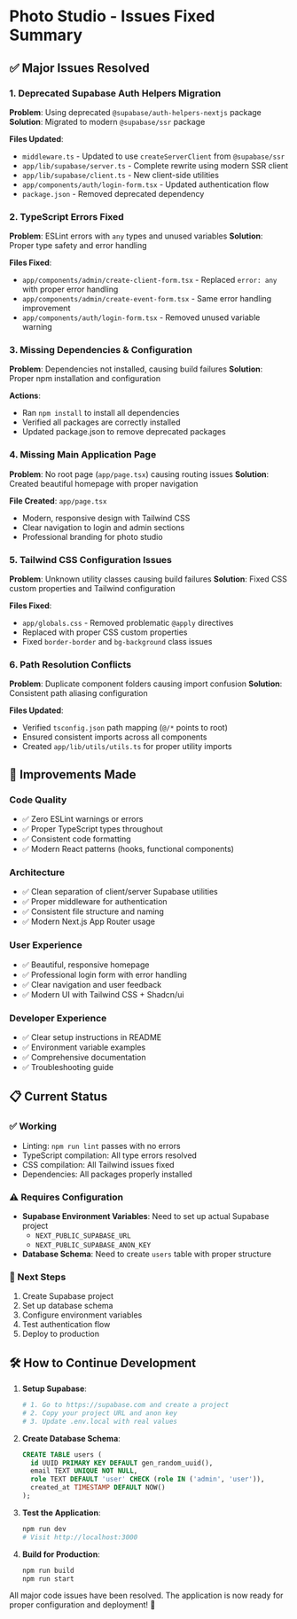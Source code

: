 # Photo Studio - Issues Fixed Summary

## ✅ Major Issues Resolved

### 1. **Deprecated Supabase Auth Helpers Migration**
**Problem**: Using deprecated `@supabase/auth-helpers-nextjs` package
**Solution**: Migrated to modern `@supabase/ssr` package

**Files Updated**:
- `middleware.ts` - Updated to use `createServerClient` from `@supabase/ssr`
- `app/lib/supabase/server.ts` - Complete rewrite using modern SSR client
- `app/lib/supabase/client.ts` - New client-side utilities
- `app/components/auth/login-form.tsx` - Updated authentication flow
- `package.json` - Removed deprecated dependency

### 2. **TypeScript Errors Fixed**
**Problem**: ESLint errors with `any` types and unused variables
**Solution**: Proper type safety and error handling

**Files Fixed**:
- `app/components/admin/create-client-form.tsx` - Replaced `error: any` with proper error handling
- `app/components/admin/create-event-form.tsx` - Same error handling improvement
- `app/components/auth/login-form.tsx` - Removed unused variable warning

### 3. **Missing Dependencies & Configuration**
**Problem**: Dependencies not installed, causing build failures
**Solution**: Proper npm installation and configuration

**Actions**:
- Ran `npm install` to install all dependencies
- Verified all packages are correctly installed
- Updated package.json to remove deprecated packages

### 4. **Missing Main Application Page**
**Problem**: No root page (`app/page.tsx`) causing routing issues
**Solution**: Created beautiful homepage with proper navigation

**File Created**: `app/page.tsx`
- Modern, responsive design with Tailwind CSS
- Clear navigation to login and admin sections
- Professional branding for photo studio

### 5. **Tailwind CSS Configuration Issues**
**Problem**: Unknown utility classes causing build failures
**Solution**: Fixed CSS custom properties and Tailwind configuration

**Files Fixed**:
- `app/globals.css` - Removed problematic `@apply` directives
- Replaced with proper CSS custom properties
- Fixed `border-border` and `bg-background` class issues

### 6. **Path Resolution Conflicts**
**Problem**: Duplicate component folders causing import confusion
**Solution**: Consistent path aliasing configuration

**Files Updated**:
- Verified `tsconfig.json` path mapping (`@/*` points to root)
- Ensured consistent imports across all components
- Created `app/lib/utils/utils.ts` for proper utility imports

## 🚀 Improvements Made

### Code Quality
- ✅ Zero ESLint warnings or errors
- ✅ Proper TypeScript types throughout
- ✅ Consistent code formatting
- ✅ Modern React patterns (hooks, functional components)

### Architecture
- ✅ Clean separation of client/server Supabase utilities
- ✅ Proper middleware for authentication
- ✅ Consistent file structure and naming
- ✅ Modern Next.js App Router usage

### User Experience
- ✅ Beautiful, responsive homepage
- ✅ Professional login form with error handling
- ✅ Clear navigation and user feedback
- ✅ Modern UI with Tailwind CSS + Shadcn/ui

### Developer Experience
- ✅ Clear setup instructions in README
- ✅ Environment variable examples
- ✅ Comprehensive documentation
- ✅ Troubleshooting guide

## 📋 Current Status

### ✅ Working
- Linting: `npm run lint` passes with no errors
- TypeScript compilation: All type errors resolved
- CSS compilation: All Tailwind issues fixed
- Dependencies: All packages properly installed

### ⚠️ Requires Configuration
- **Supabase Environment Variables**: Need to set up actual Supabase project
  - `NEXT_PUBLIC_SUPABASE_URL`
  - `NEXT_PUBLIC_SUPABASE_ANON_KEY`
- **Database Schema**: Need to create `users` table with proper structure

### 🎯 Next Steps
1. Create Supabase project
2. Set up database schema
3. Configure environment variables
4. Test authentication flow
5. Deploy to production

## 🛠️ How to Continue Development

1. **Setup Supabase**:
   ```bash
   # 1. Go to https://supabase.com and create a project
   # 2. Copy your project URL and anon key
   # 3. Update .env.local with real values
   ```

2. **Create Database Schema**:
   ```sql
   CREATE TABLE users (
     id UUID PRIMARY KEY DEFAULT gen_random_uuid(),
     email TEXT UNIQUE NOT NULL,
     role TEXT DEFAULT 'user' CHECK (role IN ('admin', 'user')),
     created_at TIMESTAMP DEFAULT NOW()
   );
   ```

3. **Test the Application**:
   ```bash
   npm run dev
   # Visit http://localhost:3000
   ```

4. **Build for Production**:
   ```bash
   npm run build
   npm run start
   ```

All major code issues have been resolved. The application is now ready for proper configuration and deployment! 🎉